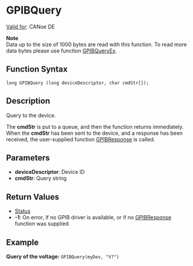 # GPIBQuery

[Valid for](../../../Shared/FeatureAvailability.md): CANoe DE

**Note**  
Data up to the size of 1000 bytes are read with this function. To read more data bytes please use function [GPIBQueryEx](CAPLfunctionGPIBQueryEx.md).

## Function Syntax

`long GPIBQuery (long deviceDescriptor, char cmdStr[]);`

## Description

Query to the device.

The **cmdStr** is put to a queue, and then the function returns immediately. When the **cmdStr** has been sent to the device, and a response has been received, the user-supplied function [GPIBResponse](CAPLfunctionGPIBResponse.md) is called.

## Parameters

- **deviceDescriptor**: Device ID
- **cmdStr**: Query string

## Return Values

- [Status](../CAPLfunctionsGPIBStatus.md)
- **-1**: On error, if no GPIB driver is available, or if no [GPIBResponse](CAPLfunctionGPIBResponse.md) function was supplied

## Example

**Query of the voltage:** `GPIBQuery(myDev, "V?")`
